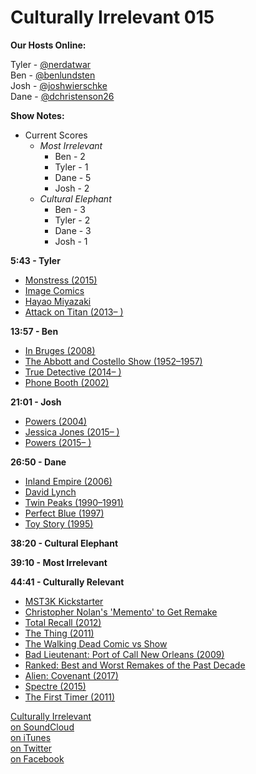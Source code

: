 # Culturally Irrelevant 015

**Our Hosts Online:**

Tyler - [@nerdatwar]  
Ben - [@benlundsten]  
Josh - [@joshwierschke]  
Dane - [@dchristenson26]  

**Show Notes:**  

 - Current Scores   
    - *Most Irrelevant*   
       - Ben - 2   
       - Tyler - 1   
       - Dane - 5   
       - Josh - 2   
    - *Cultural Elephant*   
       - Ben - 3   
       - Tyler - 2   
       - Dane - 3   
       - Josh - 1    

**5:43 - Tyler**  

 - [Monstress (2015)](http://www.comicvine.com/monstress-1/4000-504982/)   
 - [Image Comics](http://www.comicvine.com/image/4010-513/)   
 - [Hayao Miyazaki](http://www.imdb.com/name/nm0594503/)   
 - [Attack on Titan (2013– )](http://www.imdb.com/title/tt2560140/)   

**13:57 - Ben**   

 - [In Bruges (2008)](http://www.imdb.com/title/tt0780536/)   
 - [The Abbott and Costello Show (1952–1957)](http://www.imdb.com/title/tt0044229/)   
 - [True Detective (2014– )](http://www.imdb.com/title/tt2356777/)   
 - [Phone Booth (2002)](http://www.imdb.com/title/tt0183649/)   

**21:01 - Josh**   

 - [Powers (2004)](http://www.comicvine.com/powers/4050-18034/)   
 - [Jessica Jones (2015– )](http://www.imdb.com/title/tt2357547/)   
 - [Powers (2015– )](http://www.imdb.com/title/tt1851040/)   

**26:50 - Dane**   

 - [Inland Empire (2006)](http://www.imdb.com/title/tt0460829/)   
 - [David Lynch](http://www.imdb.com/name/nm0000186/)   
 - [Twin Peaks (1990–1991)](http://www.imdb.com/title/tt0098936/)   
 - [Perfect Blue (1997)](http://www.imdb.com/title/tt0156887/)   
 - [Toy Story (1995)](http://www.imdb.com/title/tt0114709/)   

**38:20 - Cultural Elephant**   

**39:10 - Most Irrelevant**   

**44:41 - Culturally Relevant**   

 - [MST3K Kickstarter](https://www.kickstarter.com/projects/mst3k/bringbackmst3k)   
 - [Christopher Nolan's 'Memento' to Get Remake](http://www.hollywoodreporter.com/heat-vision/christopher-nolans-memento-get-remake-840587)   
 - [Total Recall (2012)](http://www.imdb.com/title/tt1386703/)   
 - [The Thing (2011)](http://www.imdb.com/title/tt0905372/)   
 - [The Walking Dead Comic vs Show](http://whatculture.com/comics/the-walking-dead-10-big-differences-between-the-comics-tv-show.php)   
 - [Bad Lieutenant: Port of Call New Orleans (2009)](http://www.imdb.com/title/tt1095217/)   
 - [Ranked: Best and Worst Remakes of the Past Decade](http://www.metacritic.com/feature/best-and-worst-film-remakes-since-2000)   
 - [Alien: Covenant (2017)](http://www.imdb.com/title/tt2316204/)   
 - [Spectre (2015)](http://www.imdb.com/title/tt2379713/)   
 - [The First Timer (2011)](https://vimeo.com/33744597)   



[Culturally Irrelevant](http://www.culturallyirrelevant.com/)  
[on SoundCloud](https://soundcloud.com/culturally-irrelevant)  
[on iTunes](https://itun.es/i6Lj4FQ)  
[on Twitter](https://twitter.com/cirrelevantpod)  
[on Facebook](https://www.facebook.com/culturallyirrelevant)  

[@nerdatwar]: http://twitter.com/nerdatwar  
[@benlundsten]: http://twitter.com/benlundsten  
[@joshwierschke]: http://twitter.com/joshwierschke  
[@dchristenson26]: https://twitter.com/dchristenson26  
